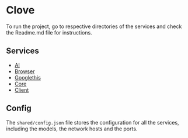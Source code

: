 # Clove

To run the project, go to respective directories of the services and check the Readme.md file for instructions.

## Services

- [AI](ai/Readme.md)
- [Browser](browser/Readme.md)
- [Googlethis](googlethis/README.md)
- [Core](core/Readme.md)
- [Client](client/README.md)

## Config

The `shared/config.json` file stores the configuration for all the services, including the models, the network hosts and the ports.
